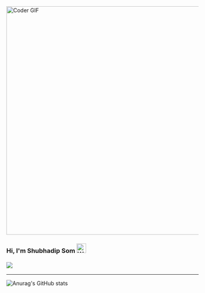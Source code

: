 

<img alt="Coder GIF" height=600 width=900 src="https://cdn.dribbble.com/users/20368/screenshots/4012238/media/a527f691d3c789ed7618f1c3edea804c.gif"/>




### Hi, I'm Shubhadip Som <img src="https://raw.githubusercontent.com/Tarikul-Islam-Anik/Animated-Fluent-Emojis/master/Emojis/Hand%20gestures/Waving%20Hand.png" alt="Waving Hand" width="25" height="25" />  <br><br>  ![](https://komarev.com/ghpvc/?username=DataDetective101d&style=flat&color=green)                                       
<hr noshade></hr>




![Anurag's GitHub stats](https://github-readme-stats.vercel.app/api?username=Datadetective101&show_icons=true&theme=radical)
